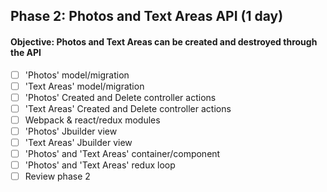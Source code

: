 ## Phase 2: Photos and Text Areas API (1 day)

#### Objective: Photos and Text Areas can be created and destroyed through the API

- [ ] 'Photos' model/migration
- [ ] 'Text Areas' model/migration
- [ ] 'Photos' Created and Delete controller actions
- [ ] 'Text Areas' Created and Delete controller actions
- [ ] Webpack & react/redux modules
- [ ] 'Photos' Jbuilder view
- [ ] 'Text Areas' Jbuilder view
- [ ] 'Photos' and 'Text Areas' container/component
- [ ] 'Photos' and 'Text Areas' redux loop
- [ ] Review phase 2
